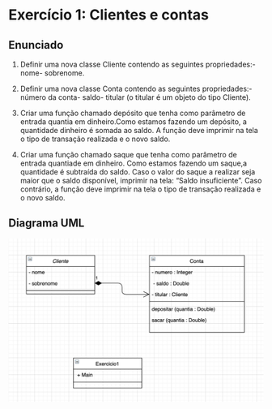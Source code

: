 # Exercício 1: Clientes e contas 

## Enunciado

1. Definir uma nova classe Cliente contendo as seguintes propriedades:- nome- sobrenome.

2. Definir uma nova classe Conta contendo as seguintes propriedades:- número da conta- saldo- titular (o titular é um objeto do tipo Cliente).

3. Criar uma função chamado depósito que tenha como parâmetro de entrada quantia em dinheiro.Como estamos fazendo um depósito, a quantidade dinheiro é somada ao saldo. A função deve imprimir na tela o tipo de transação realizada e o novo saldo.

4. Criar uma função chamado saque que tenha como parâmetro de entrada quantiade em dinheiro. Como estamos fazendo um saque,a quantidade é subtraída do saldo. Caso o valor do saque a realizar seja maior que o saldo disponível, imprimir na tela: “Saldo insuficiente”. Caso contrário, a função deve imprimir na tela o tipo de transação realizada e o novo saldo.

## Diagrama UML

![Alt text](exercicio1.png?raw=true "Title")